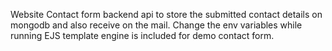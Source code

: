  Website Contact form backend api to store the submitted contact details on mongodb and also receive on the mail.
 Change the env variables while running
EJS template engine is included for demo contact form.
